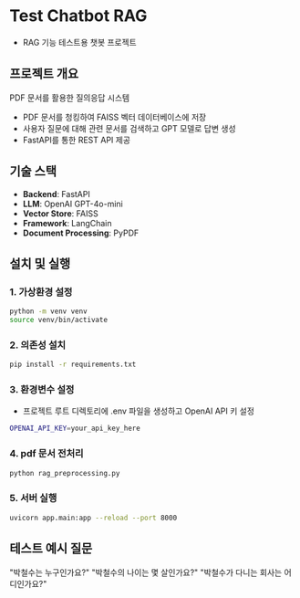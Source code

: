 # Test Chatbot RAG

- RAG 기능 테스트용 챗봇 프로젝트
  

## 프로젝트 개요

PDF 문서를 활용한 질의응답 시스템
- PDF 문서를 청킹하여 FAISS 벡터 데이터베이스에 저장
- 사용자 질문에 대해 관련 문서를 검색하고 GPT 모델로 답변 생성
- FastAPI를 통한 REST API 제공


## 기술 스택
- **Backend**: FastAPI
- **LLM**: OpenAI GPT-4o-mini
- **Vector Store**: FAISS
- **Framework**: LangChain
- **Document Processing**: PyPDF


## 설치 및 실행

### 1. 가상환경 설정
```bash
python -m venv venv
source venv/bin/activate
```

### 2. 의존성 설치
```bash
pip install -r requirements.txt
```

### 3. 환경변수 설정
- 프로젝트 루트 디렉토리에 .env 파일을 생성하고 OpenAI API 키 설정
```bash
OPENAI_API_KEY=your_api_key_here
```

### 4. pdf 문서 전처리
```bash
python rag_preprocessing.py
```

### 5. 서버 실행
```bash
uvicorn app.main:app --reload --port 8000
```


## 테스트 예시 질문
"박철수는 누구인가요?"
"박철수의 나이는 몇 살인가요?"
"박철수가 다니는 회사는 어디인가요?"


